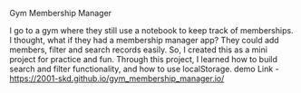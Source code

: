Gym Membership Manager

I go to a gym where they still use a notebook to keep track of memberships. I thought, what if they had a membership manager app? They could add members, filter and search records easily. So, I created this as a mini project for practice and fun. Through this project, I learned how to build search and filter functionality, and how to use localStorage.
demo Link - https://2001-skd.github.io/gym_membership_manager.io/
